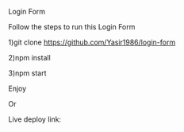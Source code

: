 Login Form

Follow the steps to run this Login Form

1)git clone https://github.com/Yasir1986/login-form

2)npm install

3)npm start

Enjoy

Or

Live deploy link: 
